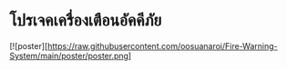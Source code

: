 # โปรเจคเครื่องเตือนอัคคีภัย
 [![poster][https://raw.githubusercontent.com/oosuanaroi/Fire-Warning-System/main/poster/poster.png]
